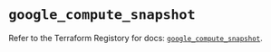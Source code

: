 # `google_compute_snapshot`

Refer to the Terraform Registory for docs: [`google_compute_snapshot`](https://registry.terraform.io/providers/hashicorp/google/5.10.0/docs/resources/compute_snapshot).
